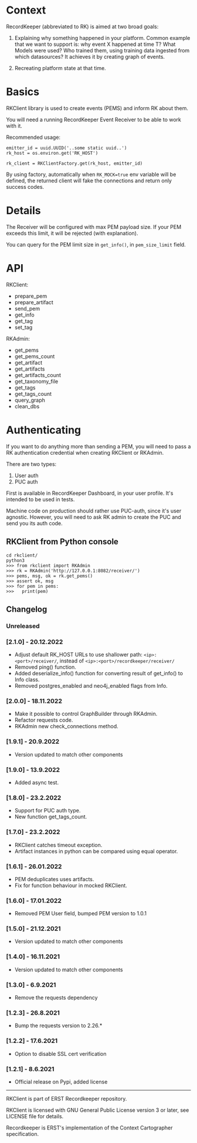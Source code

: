 
# Context

RecordKeeper (abbreviated to RK) is aimed at two broad goals:

1. Explaining why something happened in your platform.
   Common example that we want to support is: why event X happened at time T?
   What Models were used? Who trained them, using training data ingested from which
   datasources? It achieves it by creating graph of events.

2. Recreating platform state at that time.

# Basics

RKClient library is used to create events (PEMS) and inform RK about them.

You will need a running RecordKeeper Event Receiver to be able to work with it.

Recommended usage:

```
emitter_id = uuid.UUID('..some static uuid..')
rk_host = os.environ.get('RK_HOST')

rk_client = RKClientFactory.get(rk_host, emitter_id)
```

By using factory, automatically when `RK_MOCK=true` env variable will be defined, 
the returned client will fake the connections and return only success codes. 

# Details

The Receiver will be configured with max PEM payload size. If your PEM exceeds 
this limit, it will be rejected (with explanation).

You can query for the PEM limit size in `get_info()`, in `pem_size_limit` field.

# API

RKClient:
- prepare_pem
- prepare_artifact
- send_pem
- get_info
- get_tag
- set_tag

RKAdmin:
- get_pems
- get_pems_count
- get_artifact
- get_artifacts
- get_artifacts_count
- get_taxonomy_file
- get_tags
- get_tags_count
- query_graph
- clean_dbs


# Authenticating

If you want to do anything more than sending a PEM, you will need to pass a
RK authentication credential when creating RKClient or RKAdmin.

There are two types:
1. User auth
2. PUC auth

First is available in RecordKeeper Dashboard, in your user profile. It's intended 
to be used in tests.

Machine code on production should rather use PUC-auth, since it's user agnostic. 
However, you will need to ask RK admin to create the PUC and send you its auth code.

## RKClient from Python console

```
cd rkclient/
python3
>>> from rkclient import RKAdmin
>>> rk = RKAdmin('http://127.0.0.1:8082/receiver/')
>>> pems, msg, ok = rk.get_pems()
>>> assert ok, msg
>>> for pem in pems:
>>>   print(pem)
```
## Changelog

### Unreleased

### [2.1.0] - 20.12.2022
- Adjust default RK_HOST URLs to use shallower path: `<ip>:<port>/receiver/`, instead of `<ip>:<port>/recordkeeper/receiver/`
- Removed ping() function.
- Added deserialize_info() function for converting result of get_info() to Info class.
- Removed postgres_enabled and neo4j_enabled flags from Info.

### [2.0.0] - 18.11.2022
- Make it possible to control GraphBuilder through RKAdmin. 
- Refactor requests code.
- RKAdmin new check_connections method.

### [1.9.1] - 20.9.2022
- Version updated to match other components

### [1.9.0] - 13.9.2022
- Added async test.

### [1.8.0] - 23.2.2022
- Support for PUC auth type. 
- New function get_tags_count.

### [1.7.0] - 23.2.2022
- RKClient catches timeout exception. 
- Artifact instances in python can be compared using equal operator.

### [1.6.1] - 26.01.2022
- PEM deduplicates uses artifacts. 
- Fix for function behaviour in mocked RKClient.

### [1.6.0] - 17.01.2022
- Removed PEM User field, bumped PEM version to 1.0.1

### [1.5.0] - 21.12.2021
- Version updated to match other components

### [1.4.0] - 16.11.2021
- Version updated to match other components

### [1.3.0] - 6.9.2021
- Remove the requests dependency

### [1.2.3] - 26.8.2021
- Bump the requests version to 2.26.*

### [1.2.2] - 17.6.2021
- Option to disable SSL cert verification

### [1.2.1] - 8.6.2021
- Official release on Pypi, added license


---
RKClient is part of ERST Recordkeeper repository.

RKClient is licensed with GNU General Public License version 3 or later,
see LICENSE file for details.

Recordkeeper is ERST's implementation of the Context Cartographer specification.

